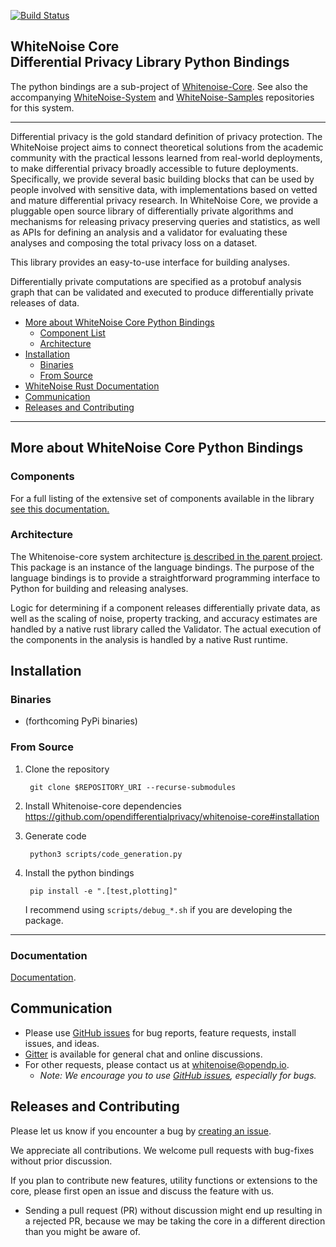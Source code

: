 [![Build Status](https://travis-ci.org/opendifferentialprivacy/whitenoise-core.svg?branch=develop)](https://travis-ci.org/opendifferentialprivacy/whitenoise-core)

## WhiteNoise Core <br/> Differential Privacy Library Python Bindings <br/>

The python bindings are a sub-project of [Whitenoise-Core](https://github.com/opendifferentialprivacy/whitenoise-core).
See also the accompanying [WhiteNoise-System](https://github.com/opendifferentialprivacy/whitenoise-system) and [WhiteNoise-Samples](https://github.com/opendifferentialprivacy/whitenoise-samples) repositories for this system.

---

Differential privacy is the gold standard definition of privacy protection. The WhiteNoise project aims to connect theoretical solutions from the academic community with the practical lessons learned from real-world deployments, to make differential privacy broadly accessible to future deployments. Specifically, we provide several basic building blocks that can be used by people involved with sensitive data, with implementations based on vetted and mature differential privacy research. In WhiteNoise Core, we provide a pluggable open source library of differentially private algorithms and mechanisms for releasing privacy preserving queries and statistics, as well as APIs for defining an analysis and a validator for evaluating these analyses and composing the total privacy loss on a dataset.

This library provides an easy-to-use interface for building analyses.

Differentially private computations are specified as a protobuf analysis graph that can be validated and executed to produce differentially private releases of data.


- [More about WhiteNoise Core Python Bindings](#more-about-whitenoise-core-runtime)
  - [Component List](#components)
  - [Architecture](#architecture)
- [Installation](#installation)
  - [Binaries](#binaries)
  - [From Source](#from-source)
- [WhiteNoise Rust Documentation](#whitenoise-rust-documentation)
- [Communication](#communication)
- [Releases and Contributing](#releases-and-contributing)

---

## More about WhiteNoise Core Python Bindings

### Components

For a full listing of the extensive set of components available in the library [see this documentation.](https://opendifferentialprivacy.github.io/whitenoise-core/doc/whitenoise_validator/docs/components/index.html)

### Architecture

The Whitenoise-core system architecture [is described in the parent project](https://github.com/opendifferentialprivacy/whitenoise-core#Architecture).
This package is an instance of the language bindings. The purpose of the language bindings is to provide a straightforward programming interface to Python for building and releasing analyses.

Logic for determining if a component releases differentially private data, as well as the scaling of noise, property tracking, and accuracy estimates are handled by a native rust library called the Validator.
The actual execution of the components in the analysis is handled by a native Rust runtime.


## Installation

### Binaries

- (forthcoming PyPi binaries)

### From Source

1. Clone the repository

        git clone $REPOSITORY_URI --recurse-submodules

2. Install Whitenoise-core dependencies
   https://github.com/opendifferentialprivacy/whitenoise-core#installation

3. Generate code

        python3 scripts/code_generation.py

4. Install the python bindings

        pip install -e ".[test,plotting]"

    I recommend using `scripts/debug_*.sh` if you are developing the package.

---

### Documentation

[Documentation](https://opendifferentialprivacy.github.io/whitenoise-core/bindings-python/index.html).

## Communication

- Please use [GitHub issues](https://github.com/opendifferentialprivacy/whitenoise-core-python/issues) for bug reports, feature requests, install issues, and ideas.
- [Gitter](https://gitter.im/opendifferentialprivacy/WhiteNoise) is available for general chat and online discussions.
- For other requests, please contact us at [whitenoise@opendp.io](mailto:whitenoise@opendp.io).
  - _Note: We encourage you to use [GitHub issues](https://github.com/opendifferentialprivacy/whitenoise-core-python/issues), especially for bugs._

## Releases and Contributing

Please let us know if you encounter a bug by [creating an issue](https://github.com/opendifferentialprivacy/whitenoise-core-python/issues).

We appreciate all contributions. We welcome pull requests with bug-fixes without prior discussion.

If you plan to contribute new features, utility functions or extensions to the core, please first open an issue and discuss the feature with us.
  - Sending a pull request (PR) without discussion might end up resulting in a rejected PR, because we may be taking the core in a different direction than you might be aware of.
